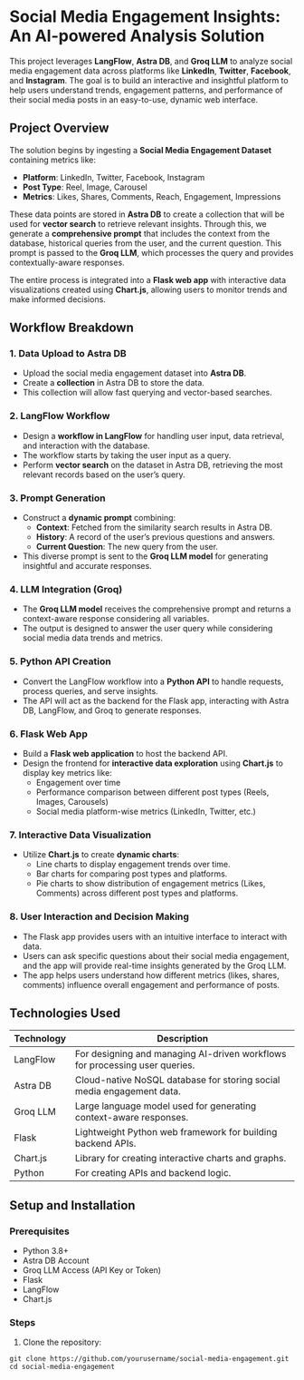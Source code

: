 # Social Media Engagement Insights: An AI-powered Analysis Solution

This project leverages **LangFlow**, **Astra DB**, and **Groq LLM** to analyze social media engagement data across platforms like **LinkedIn**, **Twitter**, **Facebook**, and **Instagram**. The goal is to build an interactive and insightful platform to help users understand trends, engagement patterns, and performance of their social media posts in an easy-to-use, dynamic web interface.

## Project Overview

The solution begins by ingesting a **Social Media Engagement Dataset** containing metrics like:

- **Platform**: LinkedIn, Twitter, Facebook, Instagram
- **Post Type**: Reel, Image, Carousel
- **Metrics**: Likes, Shares, Comments, Reach, Engagement, Impressions

These data points are stored in **Astra DB** to create a collection that will be used for **vector search** to retrieve relevant insights. Through this, we generate a **comprehensive prompt** that includes the context from the database, historical queries from the user, and the current question. This prompt is passed to the **Groq LLM**, which processes the query and provides contextually-aware responses.

The entire process is integrated into a **Flask web app** with interactive data visualizations created using **Chart.js**, allowing users to monitor trends and make informed decisions.

## Workflow Breakdown

### 1. **Data Upload to Astra DB**

- Upload the social media engagement dataset into **Astra DB**.
- Create a **collection** in Astra DB to store the data.
- This collection will allow fast querying and vector-based searches.

### 2. **LangFlow Workflow**

- Design a **workflow in LangFlow** for handling user input, data retrieval, and interaction with the database.
- The workflow starts by taking the user input as a query.
- Perform **vector search** on the dataset in Astra DB, retrieving the most relevant records based on the user’s query.

### 3. **Prompt Generation**

- Construct a **dynamic prompt** combining:
  - **Context**: Fetched from the similarity search results in Astra DB.
  - **History**: A record of the user’s previous questions and answers.
  - **Current Question**: The new query from the user.
- This diverse prompt is sent to the **Groq LLM model** for generating insightful and accurate responses.

### 4. **LLM Integration (Groq)**

- The **Groq LLM model** receives the comprehensive prompt and returns a context-aware response considering all variables.
- The output is designed to answer the user query while considering social media data trends and metrics.

### 5. **Python API Creation**

- Convert the LangFlow workflow into a **Python API** to handle requests, process queries, and serve insights.
- The API will act as the backend for the Flask app, interacting with Astra DB, LangFlow, and Groq to generate responses.

### 6. **Flask Web App**

- Build a **Flask web application** to host the backend API.
- Design the frontend for **interactive data exploration** using **Chart.js** to display key metrics like:
  - Engagement over time
  - Performance comparison between different post types (Reels, Images, Carousels)
  - Social media platform-wise metrics (LinkedIn, Twitter, etc.)

### 7. **Interactive Data Visualization**

- Utilize **Chart.js** to create **dynamic charts**:
  - Line charts to display engagement trends over time.
  - Bar charts for comparing post types and platforms.
  - Pie charts to show distribution of engagement metrics (Likes, Comments) across different post types and platforms.

### 8. **User Interaction and Decision Making**

- The Flask app provides users with an intuitive interface to interact with data.
- Users can ask specific questions about their social media engagement, and the app will provide real-time insights generated by the Groq LLM.
- The app helps users understand how different metrics (likes, shares, comments) influence overall engagement and performance of posts.

## Technologies Used

| Technology       | Description                                                                 |
|------------------|-----------------------------------------------------------------------------|
| LangFlow         | For designing and managing AI-driven workflows for processing user queries. |
| Astra DB         | Cloud-native NoSQL database for storing social media engagement data.       |
| Groq LLM         | Large language model used for generating context-aware responses.           |
| Flask            | Lightweight Python web framework for building backend APIs.                 |
| Chart.js         | Library for creating interactive charts and graphs.                         |
| Python           | For creating APIs and backend logic.                                       |

## Setup and Installation

### Prerequisites

- Python 3.8+
- Astra DB Account
- Groq LLM Access (API Key or Token)
- Flask
- LangFlow
- Chart.js

### Steps

1. Clone the repository:
```
git clone https://github.com/yourusername/social-media-engagement.git
cd social-media-engagement
```

